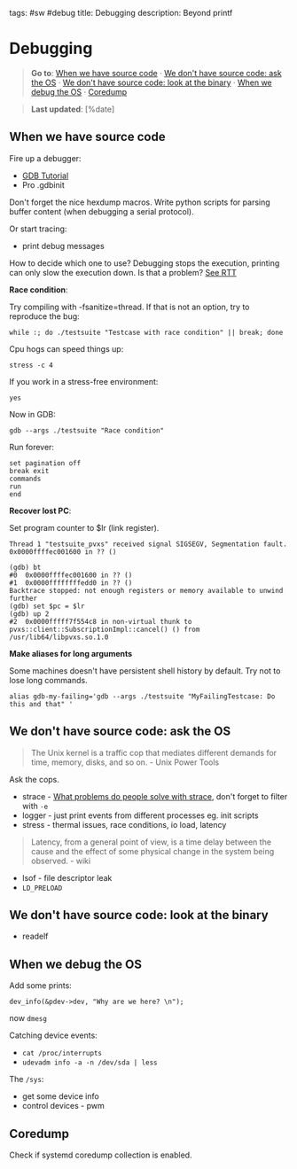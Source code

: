 tags: #sw #debug
title: Debugging
description: Beyond printf

Debugging
=========

> **Go to**: [When we have source code] · [We don't have source code:
> ask the OS] · [We don't have source code: look at the binary] · [When
> we debug the OS] · [Coredump]

> **Last updated**: [%date]

When we have source code
------------------------

Fire up a debugger:

-   [GDB Tutorial]
-   Pro .gdbinit

Don't forget the nice hexdump macros. Write python scripts for parsing
buffer content (when debugging a serial protocol).

Or start tracing:

-   print debug messages

How to decide which one to use? Debugging stops the execution, printing
can only slow the execution down. Is that a problem? [See RTT]

**Race condition**:

Try compiling with -fsanitize=thread. If that is not an option, try to
reproduce the bug:

    while :; do ./testsuite "Testcase with race condition" || break; done

Cpu hogs can speed things up:

    stress -c 4

If you work in a stress-free environment:

    yes

Now in GDB:

    gdb --args ./testsuite "Race condition"

Run forever:

    set pagination off
    break exit
    commands
    run
    end

**Recover lost PC**:

Set program counter to $lr (link register).

    Thread 1 "testsuite_pvxs" received signal SIGSEGV, Segmentation fault.
    0x0000ffffec001600 in ?? ()                                                                                                
    (gdb) bt
    #0  0x0000ffffec001600 in ?? ()
    #1  0x0000ffffffffedd0 in ?? ()
    Backtrace stopped: not enough registers or memory available to unwind further
    (gdb) set $pc = $lr
    (gdb) up 2
    #2  0x0000fffff7f554c8 in non-virtual thunk to pvxs::client::SubscriptionImpl::cancel() () from /usr/lib64/libpvxs.so.1.0  

**Make aliases for long arguments**

Some machines doesn't have persistent shell history by default. Try not
to lose long commands.

    alias gdb-my-failing='gdb --args ./testsuite "MyFailingTestcase: Do this and that" '

We don't have source code: ask the OS
-------------------------------------

> The Unix kernel is a traffic cop that mediates different demands for
> time, memory, disks, and so on. - Unix Power Tools

Ask the cops.

-   strace - [What problems do people solve with strace], don't forget
    to filter with `-e`
-   logger - just print events from different processes eg. init scripts
-   stress - thermal issues, race conditions, io load, latency

> Latency, from a general point of view, is a time delay between the
> cause and the effect of some physical change in the system being
> observed. - wiki

-   lsof - file descriptor leak
-   `LD_PRELOAD`

We don't have source code: look at the binary
---------------------------------------------

-   readelf

When we debug the OS
--------------------

Add some prints:

    dev_info(&pdev->dev, "Why are we here? \n");

now `dmesg`

Catching device events:

-   `cat /proc/interrupts`
-   `udevadm info -a -n /dev/sda | less`

The `/sys`:

-   get some device info
-   control devices - pwm

Coredump
--------

Check if systemd coredump collection is enabled.

  [Debugging]: #debugging
  [When we have source code]: #when-we-have-source-code
  [We don't have source code: ask the OS]: #we-dont-have-source-code-ask-the-os
  [We don't have source code: look at the binary]: #we-dont-have-source-code-look-at-the-binary
  [When we debug the OS]: #when-we-debug-the-os
  [Coredump]: #coredump
  [GDB Tutorial]: https://developers.redhat.com/blog/2021/04/30/the-gdb-developers-gnu-debugger-tutorial-part-1-getting-started-with-the-debugger#why_another_gdb_tutorial_
  [See RTT]: https://www.segger.com/products/debug-probes/j-link/technology/about-real-time-transfer/
  [What problems do people solve with strace]: https://jvns.ca/blog/2021/04/03/what-problems-do-people-solve-with-strace/
